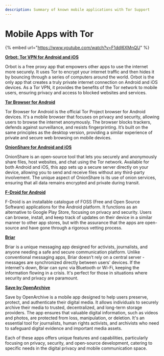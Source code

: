```yaml
---
description: Summary of known mobile applications with Tor Support
---
```


# Mobile Apps with Tor

{% embed url="https://www.youtube.com/watch?v=F1ddl6XMnQU" %}

[**Orbot: Tor VPN for Android and iOS**](https://orbot.app)

Orbot is a free proxy app that empowers other apps to use the internet more securely. It uses Tor to encrypt your internet traffic and then hides it by bouncing through a series of computers around the world. Orbot is the only app that creates a truly private internet connection on Android and iOS devices. As a Tor VPN, it provides the benefits of the Tor network to mobile users, ensuring privacy and access to blocked websites and services.

[**Tor Browser for Android**](https://torproject.org)

Tor Browser for Android is the official Tor Project browser for Android devices. It's a mobile browser that focuses on privacy and security, allowing users to browse the internet anonymously. The browser blocks trackers, defends against surveillance, and resists fingerprinting. It’s built on the same principles as the desktop version, providing a similar experience of private and secure web browsing on mobile devices.

[**OnionShare for Android and iOS**](https://onionshare.org/mobile)

OnionShare is an open-source tool that lets you securely and anonymously share files, host websites, and chat using the Tor network. Available for both Android and iOS, this app sets up a secure server directly on your device, allowing you to send and receive files without any third-party involvement. The unique aspect of OnionShare is its use of onion services, ensuring that all data remains encrypted and private during transit.

[**F-Droid for Android**](https://f-droid.org)

F-Droid is an installable catalogue of FOSS (Free and Open Source Software) applications for the Android platform. It functions as an alternative to Google Play Store, focusing on privacy and security. Users can browse, install, and keep track of updates on their device in a similar manner to other app stores, but with the assurance that the apps are open-source and have gone through a rigorous vetting process.

[**Briar**](https://briarproject.org/)

Briar is a unique messaging app designed for activists, journalists, and anyone needing a safe and secure communication platform. Unlike conventional messaging apps, Briar doesn’t rely on a central server - messages are synchronized directly between users' devices. If the internet's down, Briar can sync via Bluetooth or Wi-Fi, keeping the information flowing in a crisis. It's perfect for those in situations where security and privacy are paramount.

[**Save by OpenArchive**](https://open-archive.org/save)

Save by OpenArchive is a mobile app designed to help users preserve, protect, and authenticate their digital media. It allows individuals to securely archive their media to trusted, decentralized, and long-term storage providers. The app ensures that valuable digital information, such as videos and photos, are protected from loss, manipulation, or deletion. It's an essential tool for journalists, human rights activists, and archivists who need to safeguard digital evidence and important media assets.

Each of these apps offers unique features and capabilities, particularly focusing on privacy, security, and open-source development, catering to specific needs in the digital privacy and mobile communication space.
